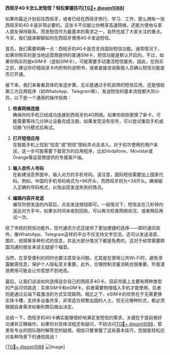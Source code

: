 **西班牙4G卡怎么发短信？轻松掌握技巧[[TG💪+ @esim1088](https://t.me/s/esim1088)]**

如果你最近计划前往西班牙，或者已经在西班牙旅行、学习、工作，那么拥有一张西班牙的4G卡是非常必要的。这张卡不仅能让你畅享高速网络，还能方便地与家人朋友保持联系。而发短信作为最基本的需求之一，自然也成了大家关注的重点。今天，我们就来聊聊如何在西班牙使用4G卡发送短信。

首先，我们需要明确一点：西班牙的4G卡是否支持国际短信功能。通常情况下，如果你购买的是当地运营商提供的普通SIM卡，短信功能是默认开启的。不过，如果你购买的是eSIM卡（虚拟SIM卡），可能需要手动激活短信服务。因此，在购买之前，建议你仔细阅读卡内附带的说明书，或者直接咨询客服人员确认短信功能是否已开通。

接下来，我们来看看具体的发送步骤。无论是通过手机自带的短信应用，还是借助第三方应用程序（如WhatsApp、Telegram等），发送短信的基本流程都大同小异。以下是一个通用的操作指南：

1. **检查网络连接**  
   确保你的手机已经成功连接到西班牙的4G网络。如果你刚刚更换了新卡，可能需要等待几分钟让设备完成注册。如果发现没有信号，可以尝试重启手机或切换飞行模式后再试。

2. **打开短信应用**  
   在智能手机上找到“信息”或“短信”图标并点击进入。对于初次使用的用户来说，这一步可能需要下载官方的应用程序，比如Vodafone、Movistar或Orange等运营商提供的专属客户端。

3. **输入收件人号码**  
   在新建消息界面中，输入对方的手机号码。请注意，国际短信需要加上国家代码。例如，中国的手机号码格式为+86开头，而西班牙则为+34开头。确保输入正确的号码格式，以免出现发送失败的情况。

4. **编辑内容并发送**  
   编写你想发送的内容后，点击发送按钮即可。一般情况下，短信会在几秒钟内送达对方手中。如果长时间未收到回执，可以再次检查网络状况，或者稍后再试一次。

除了传统的短信功能外，现代通讯方式还提供了更加便捷的选择——即时通讯软件。像WhatsApp、Telegram这样的平台不仅支持文字交流，还可以发送语音、图片、视频等多种形式的信息，并且大部分情况下都是免费的。这对于经常需要跨国沟通的朋友来说无疑是个福音。

当然，在享受便利的同时也要注意安全问题。尤其是在使用公共Wi-Fi时，避免泄露敏感信息，保护个人隐私至关重要。此外，合理控制流量消耗也很重要，毕竟漫游费用可能会让你意想不到地高。

最后，让我们谈谈如何选择适合自己的西班牙4G卡。目前市面上主要有两种类型的产品可供挑选：实体SIM卡和eSIM卡。前者需要物理插入手机才能使用，后者则是通过云端下载激活的方式实现联网。相比之下，eSIM卡的优势在于无需更换实体卡槽，支持多设备共享，非常适合频繁出国的人士。但无论哪种形式，都必须根据自身需求权衡利弊后做出决定。

总结一下，西班牙的4G卡确实能够很好地满足发短信的需求，关键在于提前做好功课并正确操作。如果你对具体流程还有疑问，不妨访问[TG💪+ @esim1088](https://t.me/s/esim1088)，那里有专业的团队随时解答您的疑惑。相信只要掌握了这些基本技巧，您就能轻松应对各种场景下的通信挑战！

[[TG💪+ @esim1088](https://t.me/s/esim1088) ![Image](https://i.postimg.cc/4NQfJmqS/Snipaste-2025-05-13-00-14-12.png)]
